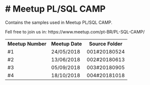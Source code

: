 <h1># Meetup PL/SQL CAMP</h1>
<p>Contains the samples used in Meetup PL/SQL CAMP.</p>
<p>Fell free to join us in: https://www.meetup.com/pt-BR/PL-SQL-CAMP/ <p>

<table>
  <tr>
    <th>Meetup Number</th>
    <th>Meetup Date</th>
    <th>Source Folder</th>
  </tr>
  <tr>
    <td>#1</td>
    <td>24/05/2018</td>
    <td>001#20180524</td>
  </tr>
  <tr>
    <td>#2</td>
    <td>13/06/2018</td>
    <td>002#20180613</td>
  </tr>
  <tr>
    <td>#3</td>
    <td>05/09/2018</td>
    <td>003#20180905</td>
  </tr>
  <tr>
    <td>#4</td>
    <td>18/10/2018</td>
    <td>004#20181018</td>
  </tr>
</table>
